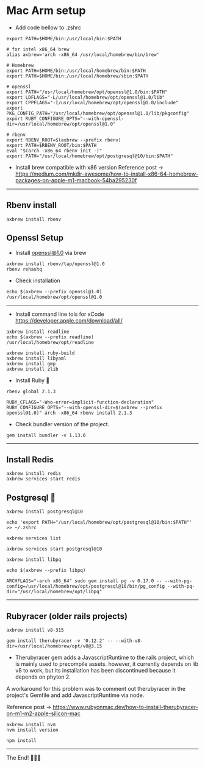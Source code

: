 # Mac Arm setup

- Add code bellow to .zshrc

```
export PATH=$HOME/bin:/usr/local/bin:$PATH

# for intel x86_64 brew
alias axbrew='arch -x86_64 /usr/local/homebrew/bin/brew'

# Homebrew
export PATH=$HOME/bin:/usr/local/homebrew/bin:$PATH
export PATH=$HOME/bin:/usr/local/homebrew/sbin:$PATH

# openssl
export PATH="/usr/local/homebrew/opt/openssl@1.0/bin:$PATH"
export LDFLAGS="-L/usr/local/homebrew/opt/openssl@1.0/lib"
export CPPFLAGS="-I/usr/local/homebrew/opt/openssl@1.0/include"
export PKG_CONFIG_PATH="/usr/local/homebrew/opt/openssl@1.0/lib/pkgconfig"
export RUBY_CONFIGURE_OPTS="--with-openssl-dir=/usr/local/homebrew/opt/openssl@1.0"

# rbenv
export RBENV_ROOT=$(axbrew --prefix rbenv)
export PATH=$RBENV_ROOT/bin:$PATH
eval "$(arch -x86_64 rbenv init -)"
export PATH="/usr/local/homebrew/opt/postgresql@10/bin:$PATH"
```

- Install brew compatible with x86 version
Reference post ->
https://medium.com/mkdir-awesome/how-to-install-x86-64-homebrew-packages-on-apple-m1-macbook-54ba295230f
------
## Rbenv install
```
axbrew install rbenv
```
## Openssl Setup

- Install openssl@1.0 via brew

```
axbrew install rbenv/tap/openssl@1.0
rbenv rehashq
```
- Check installation
```
echo $(axbrew --prefix openssl@1.0)
/usr/local/homebrew/opt/openssl@1.0
```
---
- Install command line tols for xCode 
https://developer.apple.com/download/all/
```
axbrew install readline
echo $(axbrew --prefix readline)
/usr/local/homebrew/opt/readline
```

```
axbrew install ruby-build
axbrew install libyaml
axbrew install gmp
axbrew install zlib
```
- Install Ruby 💎
  
```
rbenv global 2.1.3
```
```
RUBY_CFLAGS="-Wno-error=implicit-function-declaration" RUBY_CONFIGURE_OPTS="--with-openssl-dir=$(axbrew --prefix openssl@1.0)" arch -x86_64 rbenv install 2.1.3
```

- Check bundler version of the project.

```
gem install bundler -v 1.13.0
```
-----
## Install Redis
```
axbrew install redis
axbrew services start redis
```
## Postgresql 🐘
```
axbrew install postgresql@10
```

```
echo 'export PATH="/usr/local/homebrew/opt/postgresql@10/bin:$PATH"' >> ~/.zshrc
```

```
axbrew services list
```

```
axbrew services start postgresql@10
```
```
axbrew install libpq
```

```
echo $(axbrew --prefix libpq)
```

```
ARCHFLAGS="-arch x86_64" sudo gem install pg -v 0.17.0 -- --with-pg-config=/usr/local/homebrew/opt/postgresql@10/bin/pg_config --with-pq-dir="/usr/local/homebrew/opt/libpq"
```
----
## Rubyracer (older rails projects)
```
axbrew install v8-315
```
```
gem install therubyracer -v '0.12.2' -- --with-v8-dir=/usr/local/homebrew/opt/v8@3.15
```
- Therubyracer gem adds a JavascriptRuntime to the rails project, which is mainly used to precompile assets. however, it currently depends on lib v8 to work, but its installation has been discontinued because it depends on phyton 2.

A workaround for this problem was to comment out therubyracer in the project's Gemfile and add JavascriptRuntime via node.

Reference post -> https://www.rubyonmac.dev/how-to-install-therubyracer-on-m1-m2-apple-silicon-mac
```
axbrew install nvm
nvm install version
```
```
npm install
```
----
The End! 👏👏👏





